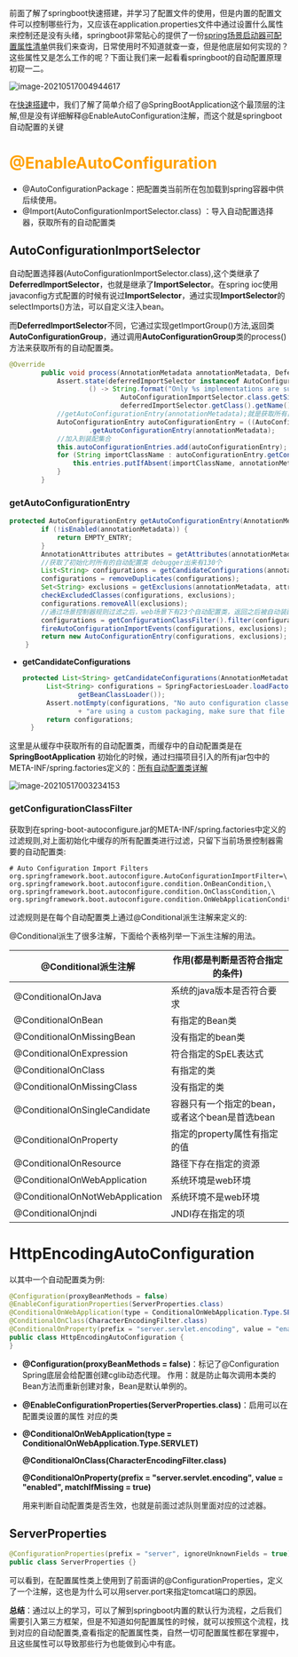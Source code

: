 前面了解了springboot快速搭建，并学习了配置文件的使用，但是内置的配置文件可以控制哪些行为，又应该在application.properties文件中通过设置什么属性来控制还是没有头绪，springboot非常贴心的提供了一份[spring场景启动器可配置属性清单](https://docs.spring.io/spring-boot/docs/2.4.5/reference/html/appendix-application-properties.html#common-application-properties-web)供我们来查询，日常使用时不知道就查一查，但是他底层如何实现的？这些属性又是怎么工作的呢？下面让我们来一起看看springboot的自动配置原理初窥一二。

![image-20210517004944617](https://gitee.com/Zeebrary/PicBed/raw/master/img/image-20210517004944617.png)

在[快速搭建](./00_springboot快速搭建#@SpringBootApplication)中，我们了解了简单介绍了@SpringBootApplication这个最顶层的注解,但是没有详细解释@EnableAutoConfiguration注解，而这个就是springboot自动配置的关键

# <span style="color:#ffa100">@EnableAutoConfiguration</span>

- @AutoConfigurationPackage：把配置类当前所在包加载到spring容器中供后续使用。
- @Import(AutoConfigurationImportSelector.class) ：导入自动配置选择器，获取所有的自动配置类

## AutoConfigurationImportSelector

自动配置选择器(AutoConfigurationImportSelector.class),这个类继承了**DeferredImportSelector**，也就是继承了**ImportSelector**。在spring ioc使用javaconfig方式配置的时候有说过**ImportSelector**，通过实现**ImportSelector**的selectImports()方法，可以自定义注入bean。

而**DeferredImportSelector**不同，它通过实现getImportGroup()方法,返回类**AutoConfigurationGroup**，通过调用**AutoConfigurationGroup**类的process()方法来获取所有的自动配置类。

```java
@Override
		public void process(AnnotationMetadata annotationMetadata, DeferredImportSelector deferredImportSelector) {
			Assert.state(deferredImportSelector instanceof AutoConfigurationImportSelector,
					() -> String.format("Only %s implementations are supported, got %s",
							AutoConfigurationImportSelector.class.getSimpleName(),
							deferredImportSelector.getClass().getName()));
            //getAutoConfigurationEntry(annotationMetadata);就是获取所有自动配置类
			AutoConfigurationEntry autoConfigurationEntry = ((AutoConfigurationImportSelector) deferredImportSelector)
					.getAutoConfigurationEntry(annotationMetadata);
            //加入到装配集合
			this.autoConfigurationEntries.add(autoConfigurationEntry);
			for (String importClassName : autoConfigurationEntry.getConfigurations()) {
				this.entries.putIfAbsent(importClassName, annotationMetadata);
			}
		}
```

### getAutoConfigurationEntry

```java
protected AutoConfigurationEntry getAutoConfigurationEntry(AnnotationMetadata annotationMetadata) {
		if (!isEnabled(annotationMetadata)) {
			return EMPTY_ENTRY;
		}
		AnnotationAttributes attributes = getAttributes(annotationMetadata);
		//获取了初始化时所有的自动配置类 debugger出来有130个
		List<String> configurations = getCandidateConfigurations(annotationMetadata, attributes);
		configurations = removeDuplicates(configurations);
		Set<String> exclusions = getExclusions(annotationMetadata, attributes);
		checkExcludedClasses(configurations, exclusions);
		configurations.removeAll(exclusions);
    	//通过场景控制器规则过滤之后，web场景下有23个自动配置类，返回之后被自动装配进spring容器
		configurations = getConfigurationClassFilter().filter(configurations);
		fireAutoConfigurationImportEvents(configurations, exclusions);
		return new AutoConfigurationEntry(configurations, exclusions);
	}
```

- **getCandidateConfigurations** 

  ```java
  protected List<String> getCandidateConfigurations(AnnotationMetadata metadata, AnnotationAttributes attributes) {
  		List<String> configurations = SpringFactoriesLoader.loadFactoryNames(getSpringFactoriesLoaderFactoryClass(),
  				getBeanClassLoader());
  		Assert.notEmpty(configurations, "No auto configuration classes found in META-INF/spring.factories. If you "
  				+ "are using a custom packaging, make sure that file is correct.");
  		return configurations;
  	}
  ```

这里是从缓存中获取所有的自动配置类，而缓存中的自动配置类是在**SpringBootApplication** 初始化的时候，通过扫描项目引入的所有jar包中的META-INF/spring.factories定义的：[所有自动配置类详解](https://docs.spring.io/spring-boot/docs/current/reference/html/appendix-auto-configuration-classes.html#auto-configuration-classes)

![image-20210517003234153](https://gitee.com/Zeebrary/PicBed/raw/master/img/image-20210517003234153.png)

### getConfigurationClassFilter

获取到在spring-boot-autoconfigure.jar的META-INF/spring.factories中定义的过滤规则,对上面初始化中缓存的所有配置类进行过滤，只留下当前场景控制器需要的自动配置类:

```
# Auto Configuration Import Filters
org.springframework.boot.autoconfigure.AutoConfigurationImportFilter=\
org.springframework.boot.autoconfigure.condition.OnBeanCondition,\
org.springframework.boot.autoconfigure.condition.OnClassCondition,\
org.springframework.boot.autoconfigure.condition.OnWebApplicationCondition
```

过滤规则是在每个自动配置类上通过@Conditional派生注解来定义的:

@Conditional派生了很多注解，下面给个表格列举一下派生注解的用法。

| @Conditional派生注解            | 作用(都是判断是否符合指定的条件)               |
| ------------------------------- | ---------------------------------------------- |
| @ConditionalOnJava              | 系统的java版本是否符合要求                     |
| @ConditionalOnBean              | 有指定的Bean类                                 |
| @ConditionalOnMissingBean       | 没有指定的bean类                               |
| @ConditionalOnExpression        | 符合指定的SpEL表达式                           |
| @ConditionalOnClass             | 有指定的类                                     |
| @ConditionalOnMissingClass      | 没有指定的类                                   |
| @ConditionalOnSingleCandidate   | 容器只有一个指定的bean，或者这个bean是首选bean |
| @ConditionalOnProperty          | 指定的property属性有指定的值                   |
| @ConditionalOnResource          | 路径下存在指定的资源                           |
| @ConditionalOnWebApplication    | 系统环境是web环境                              |
| @ConditionalOnNotWebApplication | 系统环境不是web环境                            |
| @ConditionalOnjndi              | JNDI存在指定的项                               |

# HttpEncodingAutoConfiguration

以其中一个自动配置类为例:

```java
@Configuration(proxyBeanMethods = false)
@EnableConfigurationProperties(ServerProperties.class)
@ConditionalOnWebApplication(type = ConditionalOnWebApplication.Type.SERVLET)
@ConditionalOnClass(CharacterEncodingFilter.class)
@ConditionalOnProperty(prefix = "server.servlet.encoding", value = "enabled", matchIfMissing = true)
public class HttpEncodingAutoConfiguration {
}
```

- **@Configuration(proxyBeanMethods = false)**：标记了@Configuration Spring底层会给配置创建cglib动态代理。 作用：就是防止每次调用本类的Bean方法而重新创建对象，Bean是默认单例的。

  

- **@EnableConfigurationProperties(ServerProperties.class)**：启用可以在配置类设置的属性 对应的类

  

- **@ConditionalOnWebApplication(type = ConditionalOnWebApplication.Type.SERVLET)**

  **@ConditionalOnClass(CharacterEncodingFilter.class)**

  **@ConditionalOnProperty(prefix = "server.servlet.encoding", value = "enabled", matchIfMissing = true)**

  用来判断自动配置类是否生效，也就是前面过滤队则里面对应的过滤器。

## ServerProperties

```java
@ConfigurationProperties(prefix = "server", ignoreUnknownFields = true)
public class ServerProperties {}
```

可以看到，在配置属性类上使用到了前面讲的@ConfigurationProperties，定义了一个注解，这也是为什么可以用server.port来指定tomcat端口的原因。



**总结**：通过以上的学习，可以了解到springboot内置的默认行为流程，之后我们需要引入第三方框架，但是不知道如何配置属性的时候，就可以按照这个流程，找到对应的自动配置类,查看指定的配置属性类，自然一切可配置属性都在掌握中，且这些属性可以导致那些行为也能做到心中有底。